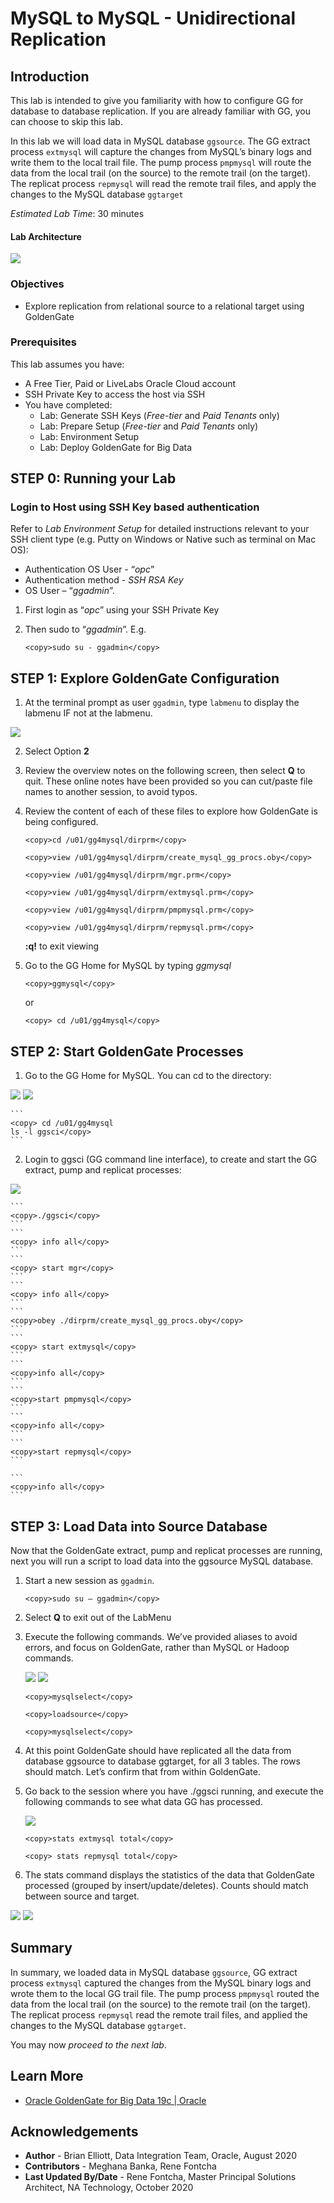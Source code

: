 #  MySQL to MySQL - Unidirectional Replication

## Introduction

This lab is intended to give you familiarity with how to configure GG for database to database replication. If you are already familiar with GG, you can choose to skip this lab.

In this lab we will load data in MySQL database `ggsource`. The GG extract process `extmysql` will capture the changes from MySQL’s binary logs and write them to the local trail file. The pump process `pmpmysql` will route the data from the local trail (on the source) to the remote trail (on the target). The replicat process `repmysql` will read the remote trail files, and apply the changes to the MySQL database `ggtarget`

*Estimated Lab Time*:  30 minutes

#### Lab Architecture
 ![](./images/image200_1.png " ")

### Objectives
- Explore replication from relational source to a relational target using GoldenGate

### Prerequisites
This lab assumes you have:
- A Free Tier, Paid or LiveLabs Oracle Cloud account
- SSH Private Key to access the host via SSH
- You have completed:
    - Lab: Generate SSH Keys (*Free-tier* and *Paid Tenants* only)
    - Lab: Prepare Setup (*Free-tier* and *Paid Tenants* only)
    - Lab: Environment Setup
    - Lab: Deploy GoldenGate for Big Data

## **STEP 0:** Running your Lab
### Login to Host using SSH Key based authentication
Refer to *Lab Environment Setup* for detailed instructions relevant to your SSH client type (e.g. Putty on Windows or Native such as terminal on Mac OS):
  - Authentication OS User - “*opc*”
  - Authentication method - *SSH RSA Key*
  - OS User – “*ggadmin*”.

1. First login as “*opc*” using your SSH Private Key

2. Then sudo to “*ggadmin*”. E.g.

    ```
    <copy>sudo su - ggadmin</copy>
    ```

## **STEP 1**: Explore GoldenGate Configuration
1. At the terminal prompt as user `ggadmin`, type  `labmenu` to display the labmenu IF not at the labmenu.

  ![](./images/labmenu_opt1.png " ")

2. Select Option **2**

3. Review the overview notes on the following screen, then select **Q** to quit. These online notes have been provided so you can cut/paste file names to another session, to avoid typos.

4. Review the content of each of these files to explore how GoldenGate is being configured.

    ```
    <copy>cd /u01/gg4mysql/dirprm</copy>
    ```
    ```
    <copy>view /u01/gg4mysql/dirprm/create_mysql_gg_procs.oby</copy>
    ```
    ```
    <copy>view /u01/gg4mysql/dirprm/mgr.prm</copy>
    ```
    ```
    <copy>view /u01/gg4mysql/dirprm/extmysql.prm</copy>
    ```
    ```
    <copy>view /u01/gg4mysql/dirprm/pmpmysql.prm</copy>
    ```
    ```
    <copy>view /u01/gg4mysql/dirprm/repmysql.prm</copy>
    ```
    **:q!** to exit viewing

5. Go to the GG Home for MySQL by typing *ggmysql*

    ```
    <copy>ggmysql</copy>
    ```

    or

    ```
    <copy> cd /u01/gg4mysql</copy>
    ```
## **STEP 2**: Start GoldenGate Processes

1. Go to the GG Home for MySQL. You can cd to the directory:

  ![](./images/a_2.png " ")
  ![](./images/a3.png " ")

    ```
    <copy> cd /u01/gg4mysql
    ls -l ggsci</copy>
    ```

2. Login to ggsci (GG command line interface), to create and start the GG extract, pump and replicat
processes:

  ![](./images/a4.png " ")

    ```  
    <copy>./ggsci</copy>
    ```
    ```
    <copy> info all</copy>
    ```
    ```
    <copy> start mgr</copy>
    ```
    ```
    <copy> info all</copy>
    ```
    ```
    <copy>obey ./dirprm/create_mysql_gg_procs.oby</copy>
    ```
    ```
    <copy> start extmysql</copy>
    ```
    ```
    <copy>info all</copy>
    ```
    ```
    <copy>start pmpmysql</copy>
    ```
    ```
    <copy>info all</copy>
    ```
    ```
    <copy>start repmysql</copy>
    ```

    ```
    <copy>info all</copy>
    ```
## **STEP 3**: Load Data into Source Database

Now that the GoldenGate extract, pump and replicat processes are running, next you will run a script to load data into the ggsource MySQL database.

1. Start a new session as `ggadmin`.

    ```
    <copy>sudo su – ggadmin</copy>
    ```
2. Select  **Q**  to exit out of the LabMenu

3. Execute the following commands. We’ve provided aliases to avoid errors, and focus on GoldenGate, rather than MySQL or Hadoop commands.

   ![](./images/a5.png " ")
   ![](./images/a6.png " ")

    ```
    <copy>mysqlselect</copy>
    ```
    ```
    <copy>loadsource</copy>
    ```
    ```
    <copy>mysqlselect</copy>
    ```

4. At this point GoldenGate should have replicated all the data from database ggsource to database ggtarget, for all 3 tables. The rows should match. Let’s confirm that from within GoldenGate.

5. Go back to the session where you have ./ggsci running, and execute the following commands to see what data GG has processed.

    ![](./images/a7.png " ")

    ```
    <copy>stats extmysql total</copy>
    ```
    ```
    <copy> stats repmysql total</copy>
    ```

6.  The stats command displays the statistics of the data that GoldenGate processed (grouped by insert/update/deletes). Counts should match between source and target.

  ![](./images/a8.png " ")
  ![](./images/a9.png " ")

## Summary
In summary, we loaded data in MySQL database `ggsource`, GG extract process `extmysql` captured the changes from the MySQL binary logs and wrote them to the local GG trail file. The pump process `pmpmysql` routed the data from the local trail (on the source) to the remote trail (on the target). The replicat process `repmysql` read the remote trail files, and applied the changes to the MySQL database `ggtarget`.

You may now *proceed to the next lab*.

## Learn More

* [Oracle GoldenGate for Big Data 19c | Oracle](https://www.oracle.com/middleware/data-integration/goldengate/big-data/)

## Acknowledgements
* **Author** - Brian Elliott, Data Integration Team, Oracle, August 2020
* **Contributors** - Meghana Banka, Rene Fontcha
* **Last Updated By/Date** - Rene Fontcha, Master Principal Solutions Architect, NA Technology, October 2020
